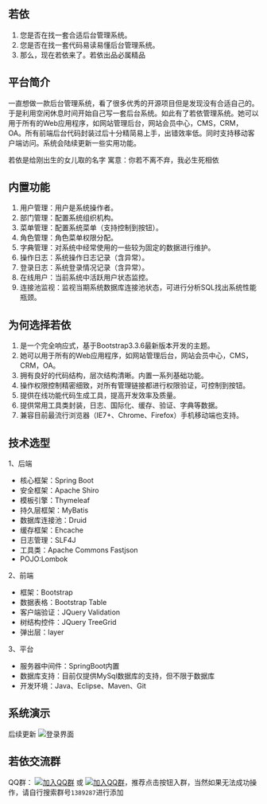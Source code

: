 ## 若依

1.	您是否在找一套合适后台管理系统。
2.	您是否在找一套代码易读易懂后台管理系统。
3.	那么，现在若依来了。若依出品必属精品

## 平台简介

一直想做一款后台管理系统，看了很多优秀的开源项目但是发现没有合适自己的。于是利用空闲休息时间开始自己写一套后台系统。如此有了若依管理系统。她可以用于所有的Web应用程序，如网站管理后台，网站会员中心，CMS，CRM，OA。所有前端后台代码封装过后十分精简易上手，出错效率低。同时支持移动客户端访问。系统会陆续更新一些实用功能。

若依是给刚出生的女儿取的名字 寓意：你若不离不弃，我必生死相依

## 内置功能

1.	用户管理：用户是系统操作者。
2.	部门管理：配置系统组织机构。
3.	菜单管理：配置系统菜单（支持控制到按钮）。
4.	角色管理：角色菜单权限分配。
5.	字典管理：对系统中经常使用的一些较为固定的数据进行维护。
6.	操作日志：系统操作日志记录（含异常）。
7.	登录日志：系统登录情况记录（含异常）。
8.	在线用户：当前系统中活跃用户状态监控。
9.	连接池监视：监视当期系统数据库连接池状态，可进行分析SQL找出系统性能瓶颈。

##  为何选择若依

1.	是一个完全响应式，基于Bootstrap3.3.6最新版本开发的主题。
2.	她可以用于所有的Web应用程序，如网站管理后台，网站会员中心，CMS，CRM，OA。
3.	拥有良好的代码结构，层次结构清晰。内置一系列基础功能。
4.	操作权限控制精密细致，对所有管理链接都进行权限验证，可控制到按钮。
5.	提供在线功能代码生成工具，提高开发效率及质量。
6.	提供常用工具类封装，日志、国际化、缓存、验证、字典等数据。
7.	兼容目前最流行浏览器（IE7+、Chrome、Firefox）手机移动端也支持。

## 技术选型

1、后端

* 核心框架：Spring Boot
* 安全框架：Apache Shiro
* 模板引擎：Thymeleaf
* 持久层框架：MyBatis
* 数据库连接池：Druid
* 缓存框架：Ehcache
* 日志管理：SLF4J
* 工具类：Apache Commons Fastjson
* POJO:Lombok

2、前端

* 框架：Bootstrap
* 数据表格：Bootstrap Table
* 客户端验证：JQuery Validation
* 树结构控件：JQuery TreeGrid
* 弹出层：layer

3、平台

* 服务器中间件：SpringBoot内置
* 数据库支持：目前仅提供MySql数据库的支持，但不限于数据库
* 开发环境：Java、Eclipse、Maven、Git

## 系统演示

后续更新
![登录界面](https://gitee.com/y_project/RuoYi/blob/master/doc/login.png)

## 若依交流群

QQ群： [![加入QQ群](https://img.shields.io/badge/QQ群-1389287-blue.svg)](http://shang.qq.com/wpa/qunwpa?idkey=9a7d9f3274e4bfbf7e40e4a485ff6dc2adbeee8086ce39e40667ed4387414f12) 或 [![加入QQ群](https://img.shields.io/badge/QQ群-1389287-blue.svg)](https://jq.qq.com/?_wv=1027&k=5ONbr1w)，推荐点击按钮入群，当然如果无法成功操作，请自行搜索群号`1389287`进行添加